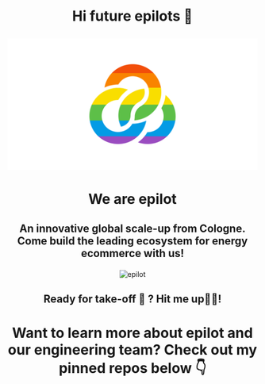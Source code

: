 # <p align="center">Hi future epilots 👋 </p>


<p align="center"><img alt="epilot" src="/epilot-flag.svg" width="600"></p>

# <p align="center">We are epilot</p>

## <p align="center">An innovative global scale-up from Cologne. Come build the leading ecosystem for energy ecommerce with us!</p>


<p align="center"><img alt="epilot" src="/epilot_gif .gif" width="600"></p>

## <p align="center">Ready for take-off 🚀 ? Hit me up✌🏽! </p>

# <p align="center"> Want to learn more about epilot and our engineering team? Check out my pinned repos below 👇 </p>



<!--
**eterima/eterima** is a ✨ _special_ ✨ repository because its `README.md` (this file) appears on your GitHub profile.

Here are some ideas to get you started:

- 🔭 I’m currently working on ...
- 🌱 I’m currently learning ...
- 👯 I’m looking to collaborate on ...
- 🤔 I’m looking for help with ...
- 💬 Ask me about ...
- 📫 How to reach me: ...
- 😄 Pronouns: ...
- ⚡ Fun fact: ...
-->
